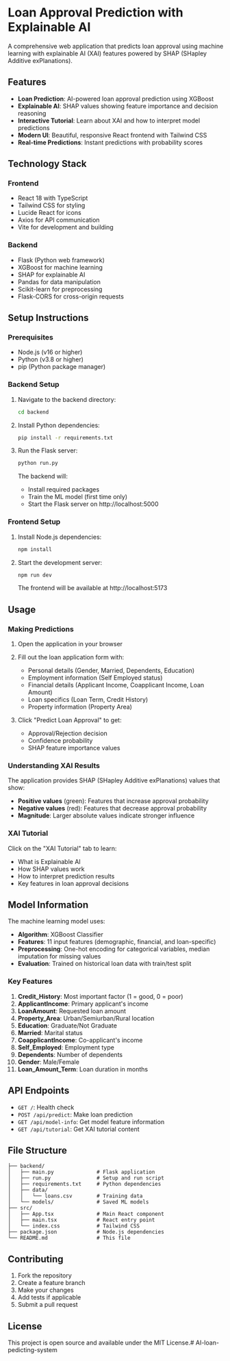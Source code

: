 # Loan Approval Prediction with Explainable AI

A comprehensive web application that predicts loan approval using machine learning with explainable AI (XAI) features powered by SHAP (SHapley Additive exPlanations).

## Features

- **Loan Prediction**: AI-powered loan approval prediction using XGBoost
- **Explainable AI**: SHAP values showing feature importance and decision reasoning
- **Interactive Tutorial**: Learn about XAI and how to interpret model predictions
- **Modern UI**: Beautiful, responsive React frontend with Tailwind CSS
- **Real-time Predictions**: Instant predictions with probability scores

## Technology Stack

### Frontend
- React 18 with TypeScript
- Tailwind CSS for styling
- Lucide React for icons
- Axios for API communication
- Vite for development and building

### Backend
- Flask (Python web framework)
- XGBoost for machine learning
- SHAP for explainable AI
- Pandas for data manipulation
- Scikit-learn for preprocessing
- Flask-CORS for cross-origin requests

## Setup Instructions

### Prerequisites
- Node.js (v16 or higher)
- Python (v3.8 or higher)
- pip (Python package manager)

### Backend Setup

1. Navigate to the backend directory:
   ```bash
   cd backend
   ```

2. Install Python dependencies:
   ```bash
   pip install -r requirements.txt
   ```

3. Run the Flask server:
   ```bash
   python run.py
   ```

   The backend will:
   - Install required packages
   - Train the ML model (first time only)
   - Start the Flask server on http://localhost:5000

### Frontend Setup

1. Install Node.js dependencies:
   ```bash
   npm install
   ```

2. Start the development server:
   ```bash
   npm run dev
   ```

   The frontend will be available at http://localhost:5173

## Usage

### Making Predictions

1. Open the application in your browser
2. Fill out the loan application form with:
   - Personal details (Gender, Married, Dependents, Education)
   - Employment information (Self Employed status)
   - Financial details (Applicant Income, Coapplicant Income, Loan Amount)
   - Loan specifics (Loan Term, Credit History)
   - Property information (Property Area)

3. Click "Predict Loan Approval" to get:
   - Approval/Rejection decision
   - Confidence probability
   - SHAP feature importance values

### Understanding XAI Results

The application provides SHAP (SHapley Additive exPlanations) values that show:
- **Positive values** (green): Features that increase approval probability
- **Negative values** (red): Features that decrease approval probability
- **Magnitude**: Larger absolute values indicate stronger influence

### XAI Tutorial

Click on the "XAI Tutorial" tab to learn:
- What is Explainable AI
- How SHAP values work
- How to interpret prediction results
- Key features in loan approval decisions

## Model Information

The machine learning model uses:
- **Algorithm**: XGBoost Classifier
- **Features**: 11 input features (demographic, financial, and loan-specific)
- **Preprocessing**: One-hot encoding for categorical variables, median imputation for missing values
- **Evaluation**: Trained on historical loan data with train/test split

### Key Features
1. **Credit_History**: Most important factor (1 = good, 0 = poor)
2. **ApplicantIncome**: Primary applicant's income
3. **LoanAmount**: Requested loan amount
4. **Property_Area**: Urban/Semiurban/Rural location
5. **Education**: Graduate/Not Graduate
6. **Married**: Marital status
7. **CoapplicantIncome**: Co-applicant's income
8. **Self_Employed**: Employment type
9. **Dependents**: Number of dependents
10. **Gender**: Male/Female
11. **Loan_Amount_Term**: Loan duration in months

## API Endpoints

- `GET /`: Health check
- `POST /api/predict`: Make loan prediction
- `GET /api/model-info`: Get model feature information
- `GET /api/tutorial`: Get XAI tutorial content

## File Structure

```
├── backend/
│   ├── main.py              # Flask application
│   ├── run.py               # Setup and run script
│   ├── requirements.txt     # Python dependencies
│   ├── data/
│   │   └── loans.csv        # Training data
│   └── models/              # Saved ML models
├── src/
│   ├── App.tsx              # Main React component
│   ├── main.tsx             # React entry point
│   └── index.css            # Tailwind CSS
├── package.json             # Node.js dependencies
└── README.md                # This file
```

## Contributing

1. Fork the repository
2. Create a feature branch
3. Make your changes
4. Add tests if applicable
5. Submit a pull request

## License

This project is open source and available under the MIT License.#   A I - l o a n - p e d i c t i n g - s y s t e m  
 